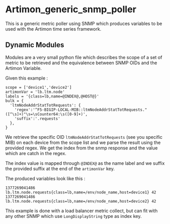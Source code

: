 Artimon_generic_snmp_poller
===========================

This is a generic metric poller using SNMP which produces variables to be used with the Artimon time series framework.

## Dynamic Modules

Modules are a very small python file which describes the scope of a set of metric to be retrieved and the equivalence between SNMP OIDs and the Artimon Variable.

Given this example : 
```
scope = ['device1','device2']
artimonVar = 'lb.ltm.node'
labels = '{class=lb,name=@INDEX@,@HOST@}'
bulk = {
  'ltmNodeAddrStatTotRequests': {
    'regex':'^F5-BIGIP-LOCAL-MIB::ltmNodeAddrStatTotRequests."([^\s]+)"\s=\sCounter64:\s([0-9]+)',
    'suffix':'.requests'
  },
}

```
We retrieve the specific OID ```ltmNodeAddrStatTotRequests``` (see you specific MIB) on each device from the scope list and we parse the result using the provided regex. We get the index from the snmp response and the value which are catch in the regex.

The index value is mapped through ```@INDEX@``` as the name label and we suffix the provided suffix at the end of the ```artimonVar``` key.

The produced variables look like this : 

```
1377269041486 lb.ltm.node.requests{class=lb,name=/env/node_name,host=device1} 42
1377269041486 lb.ltm.node.requests{class=lb,name=/env/node_name,host=device2} 42
```

This example is done with a load balancer metric collect, but can fit with any other SNMP which use ```LongDisplayString``` type as index key.
